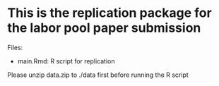 # This is the replication package for the labor pool paper submission


Files:  

 - main.Rmd:  R script for replication


Please unzip data.zip to ./data first before running the R script
